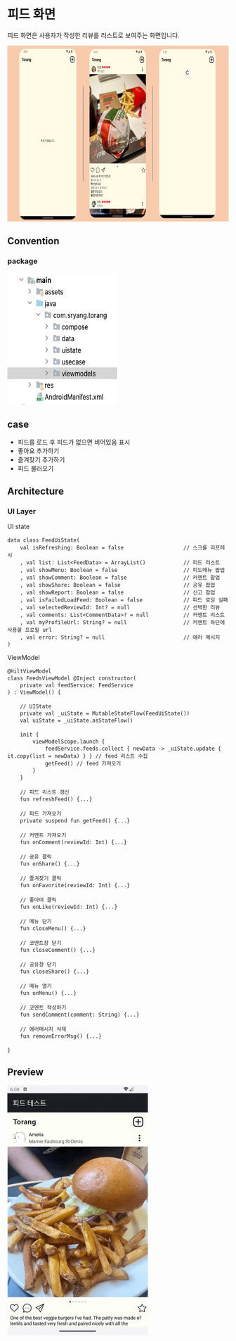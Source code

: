 # 피드 화면
피드 화면은 사용자가 작성한 리뷰를 리스트로 보여주는 화면입니다.

<img src="screenshots/feed.png" width="800" height="400"/>

## Convention
### package

<img src="screenshots/package.png" width="250px" height="300px"/>

## case
- 피드를 로드 후 피드가 없으면 비어있음 표시
- 좋아요 추가하기
- 즐겨찾기 추가하기
- 피드 불러오기


## Architecture
### UI Layer
UI state
```
data class FeedUiState(
    val isRefreshing: Boolean = false                   // 스크롤 리프레시
    , val list: List<FeedData> = ArrayList()            // 피드 리스트
    , val showMenu: Boolean = false                     // 피드메뉴 팝업
    , val showComment: Boolean = false                  // 커멘트 팝업
    , val showShare: Boolean = false                    // 공유 팝업
    , val showReport: Boolean = false                   // 신고 팝업
    , val isFailedLoadFeed: Boolean = false             // 피드 로딩 실패
    , val selectedReviewId: Int? = null                 // 선택한 리뷰
    , val comments: List<CommentData>? = null           // 커멘트 리스트
    , val myProfileUrl: String? = null                  // 커멘트 하단에 사용할 프로필 url
    , val error: String? = null                         // 에러 메시지
)
```

ViewModel
```
@HiltViewModel
class FeedsViewModel @Inject constructor(
    private val feedService: FeedService
) : ViewModel() {

    // UIState
    private val _uiState = MutableStateFlow(FeedUiState())
    val uiState = _uiState.asStateFlow()

    init {
        viewModelScope.launch {
            feedService.feeds.collect { newData -> _uiState.update { it.copy(list = newData) } } // feed 리스트 수집
            getFeed() // feed 가져오기
        }
    }

    // 피드 리스트 갱신
    fun refreshFeed() {...}

    // 피드 가져오기
    private suspend fun getFeed() {...}

    // 커멘트 가져오기
    fun onComment(reviewId: Int) {...}

    // 공유 클릭
    fun onShare() {...}

    // 즐겨찾기 클릭
    fun onFavorite(reviewId: Int) {...}

    // 좋아여 클릭
    fun onLike(reviewId: Int) {...}

    // 메뉴 닫기
    fun closeMenu() {...}

    // 코멘트창 닫기
    fun closeComment() {...}

    // 공유창 닫기
    fun closeShare() {...}

    // 메뉴 열기
    fun onMenu() {...}

    // 코멘트 작성하기
    fun sendComment(comment: String) {...}

    // 에러메시지 삭제
    fun removeErrorMsg() {...}

}
```


## Preview
<img src="screenshots/demonstrate.gif" />